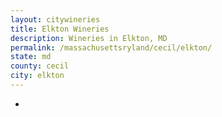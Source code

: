 ```yaml
---
layout: citywineries
title: Elkton Wineries
description: Wineries in Elkton, MD
permalink: /massachusettsryland/cecil/elkton/
state: md
county: cecil
city: elkton
---
```

-

